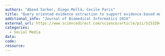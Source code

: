 ```yaml
---
authors: "Abeed Sarker, Diego Mollá, Cecile Paris"
title: "Query oriented evidence extraction to support evidence-based medicine practice"
additional_info: "Journal of Biomedical Informatics 2016"
external_url: https://www.sciencedirect.com/science/article/pii/S1532046415002786 
categories:
  - Social Media    
data:  
code:
resource:
---
```

